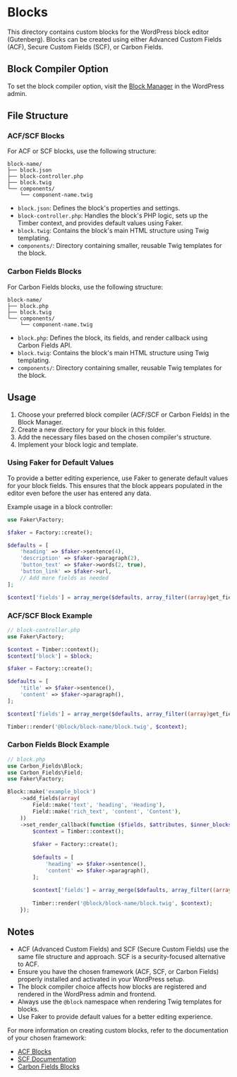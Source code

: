 # Blocks

This directory contains custom blocks for the WordPress block editor (Gutenberg). Blocks can be created using either Advanced Custom Fields (ACF), Secure Custom Fields (SCF), or Carbon Fields.

## Block Compiler Option

To set the block compiler option, visit the [Block Manager](../../wp-admin/themes.php?page=block-manager) in the WordPress admin.

## File Structure

### ACF/SCF Blocks

For ACF or SCF blocks, use the following structure:

```
block-name/
├── block.json
├── block-controller.php
├── block.twig
└── components/
    └── component-name.twig
```

- `block.json`: Defines the block's properties and settings.
- `block-controller.php`: Handles the block's PHP logic, sets up the Timber context, and provides default values using Faker.
- `block.twig`: Contains the block's main HTML structure using Twig templating.
- `components/`: Directory containing smaller, reusable Twig templates for the block.

### Carbon Fields Blocks

For Carbon Fields blocks, use the following structure:

```
block-name/
├── block.php
├── block.twig
└── components/
    └── component-name.twig
```

- `block.php`: Defines the block, its fields, and render callback using Carbon Fields API.
- `block.twig`: Contains the block's main HTML structure using Twig templating.
- `components/`: Directory containing smaller, reusable Twig templates for the block.

## Usage

1. Choose your preferred block compiler (ACF/SCF or Carbon Fields) in the Block Manager.
2. Create a new directory for your block in this folder.
3. Add the necessary files based on the chosen compiler's structure.
4. Implement your block logic and template.

### Using Faker for Default Values

To provide a better editing experience, use Faker to generate default values for your block fields. This ensures that the block appears populated in the editor even before the user has entered any data.

Example usage in a block controller:

```php
use Faker\Factory;

$faker = Factory::create();

$defaults = [
    'heading' => $faker->sentence(4),
    'description' => $faker->paragraph(2),
    'button_text' => $faker->words(2, true),
    'button_link' => $faker->url,
    // Add more fields as needed
];

$context['fields'] = array_merge($defaults, array_filter((array)get_fields()));
```

### ACF/SCF Block Example

```php
// block-controller.php
use Faker\Factory;

$context = Timber::context();
$context['block'] = $block;

$faker = Factory::create();

$defaults = [
    'title' => $faker->sentence(),
    'content' => $faker->paragraph(),
];

$context['fields'] = array_merge($defaults, array_filter((array)get_fields()));

Timber::render('@block/block-name/block.twig', $context);
```

### Carbon Fields Block Example

```php
// block.php
use Carbon_Fields\Block;
use Carbon_Fields\Field;
use Faker\Factory;

Block::make('example_block')
    ->add_fields(array(
        Field::make('text', 'heading', 'Heading'),
        Field::make('rich_text', 'content', 'Content'),
    ))
    ->set_render_callback(function ($fields, $attributes, $inner_blocks) {
        $context = Timber::context();
        
        $faker = Factory::create();
        
        $defaults = [
            'heading' => $faker->sentence(),
            'content' => $faker->paragraph(),
        ];
        
        $context['fields'] = array_merge($defaults, array_filter((array)$fields));
        
        Timber::render('@block/block-name/block.twig', $context);
    });
```

## Notes

- ACF (Advanced Custom Fields) and SCF (Secure Custom Fields) use the same file structure and approach. SCF is a security-focused alternative to ACF.
- Ensure you have the chosen framework (ACF, SCF, or Carbon Fields) properly installed and activated in your WordPress setup.
- The block compiler choice affects how blocks are registered and rendered in the WordPress admin and frontend.
- Always use the `@block` namespace when rendering Twig templates for blocks.
- Use Faker to provide default values for a better editing experience.

For more information on creating custom blocks, refer to the documentation of your chosen framework:
- [ACF Blocks](https://www.advancedcustomfields.com/resources/blocks/)
- [SCF Documentation](https://github.com/AdvancedCustomFields/SCF)
- [Carbon Fields Blocks](https://docs.carbonfields.net/learn/containers/gutenberg-blocks.html)

